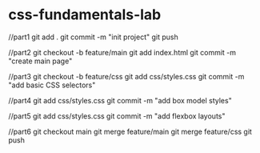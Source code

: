 # css-fundamentals-lab

//part1
git add .
git commit -m "init project"
git push

//part2
git checkout -b feature/main
git add index.html
git commit -m "create main page" 

//part3
git checkout -b feature/css 
git add css/styles.css 
git commit -m "add basic CSS selectors"

//part4
git add css/styles.css
git commit -m "add box model styles" 

//part5
git add css/styles.css
git commit -m "add flexbox layouts"  

//part6
git checkout main 
git merge feature/main
git merge feature/css 
git push 